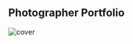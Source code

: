 ## Photographer Portfolio

![cover](https://github.com/graz-dev/photograper-portfolio/assets/62215881/2c597a50-7e17-4a63-b579-8610e2fc1071)
